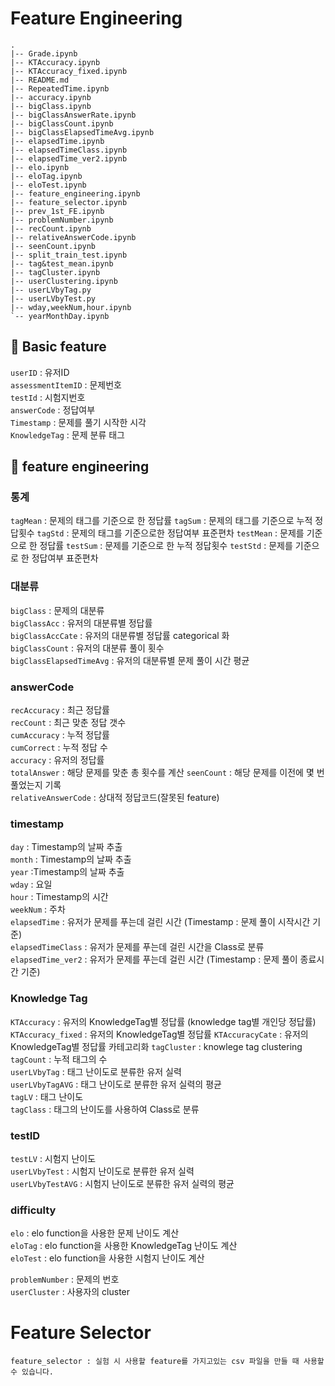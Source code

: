 # Feature Engineering

```
.
|-- Grade.ipynb
|-- KTAccuracy.ipynb
|-- KTAccuracy_fixed.ipynb
|-- README.md
|-- RepeatedTime.ipynb
|-- accuracy.ipynb
|-- bigClass.ipynb
|-- bigClassAnswerRate.ipynb
|-- bigClassCount.ipynb
|-- bigClassElapsedTimeAvg.ipynb
|-- elapsedTime.ipynb
|-- elapsedTimeClass.ipynb
|-- elapsedTime_ver2.ipynb
|-- elo.ipynb
|-- eloTag.ipynb
|-- eloTest.ipynb
|-- feature_engineering.ipynb
|-- feature_selector.ipynb
|-- prev_1st_FE.ipynb
|-- problemNumber.ipynb
|-- recCount.ipynb
|-- relativeAnswerCode.ipynb
|-- seenCount.ipynb
|-- split_train_test.ipynb
|-- tag&test_mean.ipynb
|-- tagCluster.ipynb
|-- userClustering.ipynb
|-- userLVbyTag.py
|-- userLVbyTest.py
|-- wday,weekNum,hour.ipynb
`-- yearMonthDay.ipynb
```

## 🎲 Basic feature

`userID` : 유저ID  
`assessmentItemID` : 문제번호  
`testId` : 시험지번호  
`answerCode` : 정답여부  
`Timestamp` : 문제를 풀기 시작한 시각  
`KnowledgeTag` : 문제 분류 태그

## 🔧 feature engineering

### 통계
`tagMean` : 문제의 태그를 기준으로 한 정답률
`tagSum` : 문제의 태그를 기준으로 누적 정답횟수
`tagStd` : 문제의 태그를 기준으로한 정답여부 표준편차
`testMean` : 문제를 기준으로 한 정답률 
`testSum` : 문제를 기준으로 한 누적 정답횟수
`testStd` : 문제를 기준으로 한 정답여부 표준편차

### 대분류
`bigClass` : 문제의 대분류  
`bigClassAcc` : 유저의 대분류별 정답률  
`bigClassAccCate` : 유저의 대분류별 정답률 categorical 화  
`bigClassCount` : 유저의 대분류 풀이 횟수   
`bigClassElapsedTimeAvg` : 유저의 대분류별 문제 풀이 시간 평균  

### answerCode
`recAccuracy` : 최근 정답률  
`recCount` :  최근 맞춘 정답 갯수  
`cumAccuracy` : 누적 정답률  
`cumCorrect` : 누적 정답 수  
`accuracy` : 유저의 정답률  
`totalAnswer` : 해당 문제를 맞춘 총 횟수를 계산
`seenCount` : 해당 문제를 이전에 몇 번 풀었는지 기록   
`relativeAnswerCode` : 상대적 정답코드(잘못된 feature)  

### timestamp
`day` : Timestamp의 날짜 추출  
`month` : Timestamp의 날짜 추출  
`year` :Timestamp의 날짜 추출  
`wday` :  요일  
`hour` : Timestamp의 시간    
`weekNum` : 주차  
`elapsedTime` : 유저가 문제를 푸는데 걸린 시간 (Timestamp : 문제 풀이 시작시간 기준)    
`elapsedTimeClass` : 유저가 문제를 푸는데 걸린 시간을 Class로 분류  
`elapsedTime_ver2` : 유저가 문제를 푸는데 걸린 시간 (Timestamp : 문제 풀이 종료시간 기준)  

### Knowledge Tag
`KTAccuracy` : 유저의 KnowledgeTag별 정답률 (knowledge tag별 개인당 정답률)  
`KTAccuracy_fixed` : 유저의 KnowledgeTag별 정답률
`KTAccuracyCate` : 유저의 KnowledgeTag별 정답률 카테고리화
`tagCluster` : knowlege tag clustering  
`tagCount` : 누적 태그의 수  
`userLVbyTag` : 태그 난이도로 분류한 유저 실력   
`userLVbyTagAVG` : 태그 난이도로 분류한 유저 실력의 평균  
`tagLV` : 태그 난이도  
`tagClass` : 태그의 난이도를 사용하여 Class로 분류

 ### testID
`testLV` : 시험지 난이도  
`userLVbyTest` : 시험지 난이도로 분류한 유저 실력  
`userLVbyTestAVG` : 시험지 난이도로 분류한 유저 실력의 평균  

### difficulty
`elo` : elo function을 사용한 문제 난이도 계산  
`eloTag` : elo function을 사용한 KnowledgeTag 난이도 계산  
`eloTest` : elo function을 사용한 시험지 난이도 계산  

`problemNumber` : 문제의 번호  
`userCluster` : 사용자의 cluster  

# Feature Selector
    feature_selector : 실험 시 사용할 feature를 가지고있는 csv 파일을 만들 때 사용할 수 있습니다.
